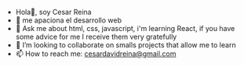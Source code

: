 - Hola👋, soy Cesar Reina
- 👀 me apaciona el desarrollo web
- 🌱 Ask me about html, css, javascript, i'm learning React, if you have some advice for me I receive them very gratefully
- 💞️ I’m looking to collaborate on smalls projects that allow me to learn
- 📫 How to reach me: cesardavidreina@gmail.com

<!---
kD4v1d/kD4v1d is a ✨ special ✨ repository because its `README.md` (this file) appears on your GitHub profile.
You can click the Preview link to take a look at your changes.
--->
